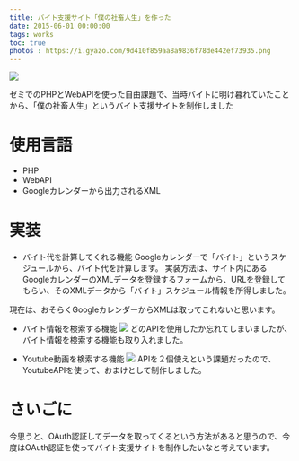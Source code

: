 ```yaml
---
title: バイト支援サイト「僕の社畜人生」を作った
date: 2015-06-01 00:00:00
tags: works
toc: true
photos : https://i.gyazo.com/9d410f859aa8a9836f78de442ef73935.png
---
```

![](https://i.gyazo.com/9d410f859aa8a9836f78de442ef73935.png)

ゼミでのPHPとWebAPIを使った自由課題で、当時バイトに明け暮れていたことから、「僕の社畜人生」というバイト支援サイトを制作しました

# 使用言語
- PHP
- WebAPI
- Googleカレンダーから出力されるXML

# 実装
- バイト代を計算してくれる機能
Googleカレンダーで「バイト」というスケジュールから、バイト代を計算します。
実装方法は、サイト内にあるGoogleカレンダーのXMLデータを登録するフォームから、URLを登録してもらい、そのXMLデータから「バイト」スケジュール情報を所得しました。

現在は、おそらくGoogleカレンダーからXMLは取ってこれないと思います。

- バイト情報を検索する機能
![](https://gyazo.com/0b90c029e57fefc411333bfea6335ca1.gif)
どのAPIを使用したか忘れてしまいましたが、バイト情報を検索する機能も取り入れました。

- Youtube動画を検索する機能
![](https://gyazo.com/83bbbf89486ebea779c4c6f100249c30.gif)
APIを２個使えという課題だったので、YoutubeAPIを使って、おまけとして制作しました。

# さいごに

今思うと、OAuth認証してデータを取ってくるという方法があると思うので、今度はOAuth認証を使ってバイト支援サイトを制作したいなと考えています。
